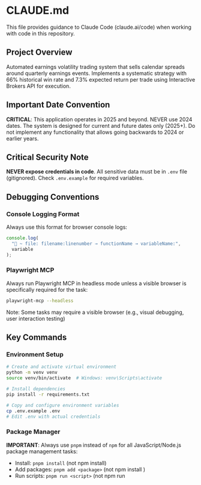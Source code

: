 # CLAUDE.md

This file provides guidance to Claude Code (claude.ai/code) when working with code in this repository.

## Project Overview

Automated earnings volatility trading system that sells calendar spreads around quarterly earnings events. Implements a systematic strategy with 66% historical win rate and 7.3% expected return per trade using Interactive Brokers API for execution.

## Important Date Convention

**CRITICAL**: This application operates in 2025 and beyond. NEVER use 2024 dates. The system is designed for current and future dates only (2025+). Do not implement any functionality that allows going backwards to 2024 or earlier years.

## Critical Security Note

**NEVER expose credentials in code**. All sensitive data must be in `.env` file (gitignored). Check `.env.example` for required variables.

## Debugging Conventions

### Console Logging Format
Always use this format for browser console logs:
```javascript
console.log(
  "🚀 ~ file: filename:linenumber → functionName → variableName:",
  variable
);
```

### Playwright MCP
Always run Playwright MCP in headless mode unless a visible browser is specifically required for the task:
```bash
playwright-mcp --headless
```
Note: Some tasks may require a visible browser (e.g., visual debugging, user interaction testing)

## Key Commands

### Environment Setup

```bash
# Create and activate virtual environment
python -m venv venv
source venv/bin/activate  # Windows: venv\Scripts\activate

# Install dependencies
pip install -r requirements.txt

# Copy and configure environment variables
cp .env.example .env
# Edit .env with actual credentials
```

### Package Manager

**IMPORTANT**: Always use `pnpm` instead of `npm` for all JavaScript/Node.js package management tasks:
- Install: `pnpm install` (not npm install)
- Add packages: `pnpm add <package>` (not npm install <package>)
- Run scripts: `pnpm run <script>` (not npm run <script>)
- Execute packages: `pnpm exec` or `pnpx` (not npx)

### UI Components

**IMPORTANT**: Always use shadcn/ui components when available:
- Check if a shadcn component exists before using external libraries
- Use `pnpx shadcn@latest add <component>` to add new shadcn components
- shadcn components automatically handle dark mode theming
- Prefer shadcn over libraries like react-calendar, react-select, etc.

### Running Components

```bash
# Automated earnings scanner (runs daily at 3 PM ET via cron)
python automation/earnings_scanner.py

# Trade executor (handles IB order placement)
python automation/trade_executor.py

# IB Client Portal Gateway (runs on port 5001)
# Note: Configured to run on port 5001 instead of default 5000
# Run from the clientportal.gw directory
cd clientportal.gw/bin && ./run.sh  # On Windows: run.bat
```

### Database Setup

```bash
# Initialize Neon DB schema
python automation/database/init_db.py
```

## Architecture

### System Components

**automation/** - Core automated trading modules

- `earnings_scanner.py`: Daily scan for qualifying earnings events (NASDAQ API)
- `trade_executor.py`: Interactive Brokers order execution engine
- `position_manager.py`: Entry/exit timing automation (15 min before close/after open)
- `risk_monitor.py`: Portfolio limits and drawdown protection
- `config.py`: Central configuration (loads from .env)

**api/** - FastAPI backend server

- Serves earnings calendar data to web frontend
- SSE streaming for progress updates
- NASDAQ API integration for earnings data

### Trading Strategy Rules

1. **Entry Criteria** (ALL must be met):
   - Negative term structure slope (front month vs 45+ days)
   - 30-day average volume > 1M shares
   - IV/RV ratio > 1.2

2. **Position Sizing**:
   - 6% of portfolio per trade (10% Kelly criterion)
   - Maximum 3 concurrent positions
   - 20% max total exposure

3. **Trade Structure**:
   - Calendar spreads: Sell front month, buy back month (30-day gap)
   - Entry: 15 minutes before market close day before earnings
   - Exit: 15 minutes after market open day after earnings

### Database Schema (Neon DB PostgreSQL)

Key tables:

- `earnings_events`: Tracks scanned earnings with qualification metrics
- `trades`: Records all positions with entry/exit prices and P&L
- `performance_metrics`: Daily performance statistics

Uses PostgreSQL-specific features: SERIAL ids, TIMESTAMP WITH TIME ZONE, triggers for updated_at

### External APIs

**NASDAQ**: Earnings calendar (free, no API key required, better quality US stocks)
**Yahoo Finance**: Real-time options chains and volatility
**Interactive Brokers**: Order execution and market data backup
**IB Client Portal API**: REST API for account data and trading (port 5001)

- Documentation: <https://www.interactivebrokers.com/campus/ibkr-api-page/cpapi-v1/#introduction>

## Development Workflow

### Adding New Features

1. Update relevant module in `automation/`
2. Add database migrations if schema changes needed
3. Update risk limits in `config.py` if necessary
4. Test with paper trading account first (port 7497)

### Debugging Issues

- Check `logs/` folder for detailed debug output
- Yahoo Finance 429 errors: Wait 1-2 minutes or use `python scripts/test_yfinance.py`
- IB connection issues: Ensure TWS/Gateway running on correct port

## Critical Files Not to Modify

- `.env` - Contains actual credentials (local only)
- Database migration files once applied

## Testing Strategy

1. Paper trade with IB paper account (port 7497)
2. Start with 1% position sizing
3. Monitor first 20 trades before scaling to 6%
4. Track performance metrics in Neon DB

## Broker Configuration

Using **Interactive Brokers Pro** account (not Lite) for:

- Unrestricted API access
- Better execution for options
- No rejection of automated orders

## External Resources

- System Design: `docs/SYSTEM_DESIGN.md`
- Strategy Research: `docs/Earnings Research.pdf`
- Discord Support: <https://discord.gg/krdByJHuHc>

## Task Master AI Instructions
**Import Task Master's development workflow commands and guidelines, treat as if import is in the main CLAUDE.md file.**
@./.taskmaster/CLAUDE.md
